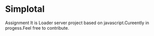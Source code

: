 # Simplotal
 Assignment
It is Loader server project based on javascript.Cureently in progess.Feel free to contribute.
